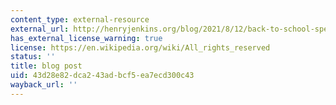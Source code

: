 ```yaml
---
content_type: external-resource
external_url: http://henryjenkins.org/blog/2021/8/12/back-to-school-special-fandom-participatory-culture-and-web-20-2021-version
has_external_license_warning: true
license: https://en.wikipedia.org/wiki/All_rights_reserved
status: ''
title: blog post
uid: 43d28e82-dca2-43ad-bcf5-ea7ecd300c43
wayback_url: ''
---
```


